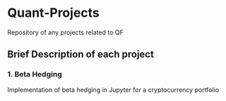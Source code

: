 # Quant-Projects

Repository of any projects related to QF

## Brief Description of each project

### 1. Beta Hedging
Implementation of beta hedging in Jupyter for a cryptocurrency portfolio
